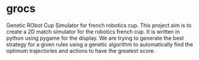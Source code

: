 grocs
=====

Genetic RObot Cup Simulator for french robotics cup.
This project aim is to create a 2D match simulator for the robotics french cup.
It is written in python using pygame for the display.
We are trying to generate the best strategy for a given rules using a genetic
algorithm to automatically find the optimum trajectories and actions to have
the greatest score.